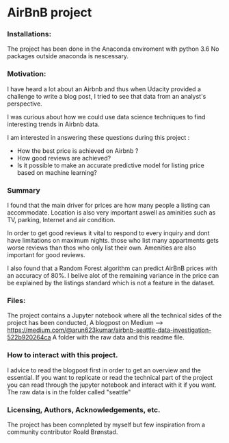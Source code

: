 # AirBnB project

### Installations:
The project has been done in the Anaconda enviroment with python 3.6
No packages outside anaconda is nescessary.


### Motivation:
I have heard a lot about an Airbnb and thus when Udacity provided a challenge to write a blog post, I tried to see that data from an analyst's perspective. 

I was curious about how we could use data science techniques to find interesting trends in Airbnb data.

I am interested in answering these questions during this project :
- How the best price is achieved on Airbnb ?
- How good reviews are achieved?
- Is it possible to make an accurate predictive model for listing price based on machine learning?

### Summary
I found that the main driver for prices are how many people a listing can accommodate. Location is also very important aswell as aminities
such as TV, parking, Internet and air condition.

In order to get good reviews it vital to respond to every inquiry and dont have limitations on maximum nights. those who list many appartments gets worse reviews than thos who only list their own. Amenities are also important for good reviews.

I also found that a Random Forest algorithm can predict AirBnB prices with an accuracy of 80%. I belive alot of the remaining variance in the price can be explained by the listings standard which is not a feature in the dataset.


### Files:
The project contains a Jupyter notebook where all the technical sides of the project has been conducted,
A blogpost on Medium --> https://medium.com/@arun623kumar/airbnb-seattle-data-investigation-522b920264ca
A folder with the raw data and this readme file.


### How to interact with this project.
I advice to read the blogpost first in order to get an overview and the essential. If you want to replicate or read the technical part of the project you can read through the jupyter notebook and interact with it if you want. The raw data is in the folder called "seattle"

### Licensing, Authors, Acknowledgements, etc.
The project has been comnpleted by myself but few inspiration from a community contributor Roald Brønstad.

